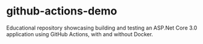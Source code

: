 # github-actions-demo
Educational repository showcasing building and testing an ASP.Net Core 3.0 application using GitHub Actions, with and without Docker.
